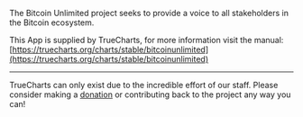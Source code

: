 The Bitcoin Unlimited project seeks to provide a voice to all stakeholders in the Bitcoin ecosystem.

This App is supplied by TrueCharts, for more information visit the manual: [https://truecharts.org/charts/stable/bitcoinunlimited](https://truecharts.org/charts/stable/bitcoinunlimited)

---

TrueCharts can only exist due to the incredible effort of our staff.
Please consider making a [donation](https://truecharts.org/sponsor) or contributing back to the project any way you can!
